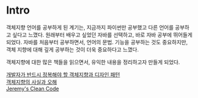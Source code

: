 # Intro

객체지향 언어를 공부하게 된 계기는, 지금까지 파이썬만 공부했고 다른 언어를 공부하고 싶다고 느꼈다.
원래부터 배우고 싶었던 자바를 선택하고, 바로 자바 공부에 뛰어들게 되었다. 
자바를 처음부터 공부하면서, 언어의 문법. 기능을 공부하는 것도 중요하지만, 객체 지향에 대해 깊게 공부하는 것이 더욱 중요하다고 느꼈다.

객체지향에 대한 많은 책들을 읽으면서, 유익한 내용을 정리하고자 만들게 되었다.  
  
  
[개발자가 반드시 정복해야 할 객체지향과 디자인 패턴](http://www.yes24.com/24/goods/9179120?scode=032&OzSrank=1)  
[객체지향의 사실과 오해](http://www.yes24.com/24/goods/18249021?scode=032&OzSrank=1)  
[Jeremy's Clean Code](http://sungjk.github.io/2017/07/27/clean-code.html)  
